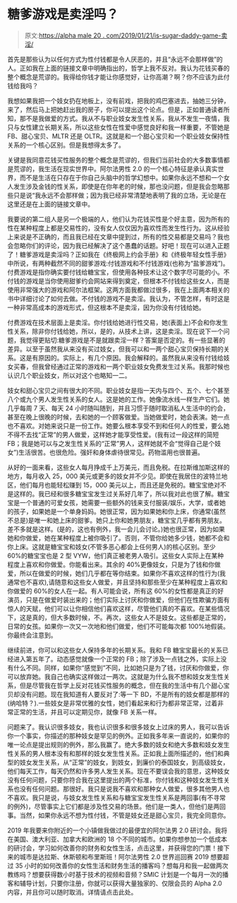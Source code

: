 # 糖爹游戏是卖淫吗？

> 原文:[https://alpha male 20 . com/2019/01/21/is-sugar-daddy-game-卖淫/](https://alphamale20.com/2019/01/21/is-sugar-daddy-game-prostitution/)

首先是那些认为以任何方式为性付钱都是令人厌恶的，并且“永远不会那样做”的人。正如我在上面的链接文章中明确指出的，哲学上我不反对。我认为花钱买春的整个概念是荒谬的。我得给你钱才能让你感觉好，让你高潮？啊？你不应该为此付钱给我吗？

我想如果我把一个妓女扔在地板上，没有前戏，把我的鸡巴塞进去，抽她三分钟，来了，然后马上把她赶出我的房子，你可以提出这个论点。但是，正如普通读者所知，那不是我做爱的方式。我从不与职业妓女发生性关系，我从不发生一夜情，我只与女性建立长期关系，所以这些女性在性爱中感觉良好和我一样重要，不管她是 FB、甜心宝贝、MLTR 还是 OLTR。这就是和一个甜心宝贝和一个职业妓女保持性关系的一个核心区别。但是我想得太多了。

关键是我同意花钱买性服务的整个概念是荒谬的，但我们当前社会的大多数事情都是荒谬的，我生活在现实世界中。阿尔法男性 2.0 的一个核心特征是承认真实世界，而不是生活在只存在于你自己头脑中的哲学幻想中。如果你永远不想和一个女人发生涉及金钱的性关系，即使是在你年老的时候，那也没问题，但是我会忽略那些只是说“我永远不会那样做；因为我已经非常清楚地表明了我的立场，无论是在这里还是在上面的链接文章中。

我要说的第二组人是另一个极端的人，他们认为花钱买性是个好主意，因为所有的性在某种程度上都是交易性的，没有女人仅仅因为喜欢性而发生性行为。这从经验上来说是不正确的，而且我已经在文章中提到过，所有的性交易都是交易吗？我也会忽略你们的评论，因为我已经解决了这个愚蠢的话题。好吧！现在可以进入正题了！糖爹游戏是卖淫吗？正如我在《终极网上约会手册》和《终极年轻女性手册》中所说，有两种截然不同的甜爹游戏:付钱游戏和不付钱游戏(也称为“盐爹游戏”)。付费游戏是指你确实要付钱给糖宝宝，但使用各种技术让这个数字尽可能的小。不付钱的游戏是当你使用甜爹约会网站来得到奠定，但根本不付钱给这些女人，而是使用非常强大的游戏和阿尔法框架。这两方面我都做过很多，我在上面两本相关的书中详细讨论了如何去做。不付钱的游戏不是卖淫。我认为，不管怎样，有时这是一种非常高成本的游戏形式，但这根本不是卖淫，因为你没有付钱给她。

付费游戏在技术层面上是卖淫。你付钱给她进行性交易，她(表面上)不会和你发生性关系，除非你付钱给她，所以，是的，从技术上讲，这是卖淫。现在说下一个问题，我觉得更贴切:糖爹游戏是不是就跟卖淫一样？答案是否定的。有一些显著的差异。以至于虽然我从来没有买过妓女，但我可以和一两个甜心宝贝保持长期的关系。这是有原因的。实际上，有几个原因。我会解释的。虽然我从来没有付钱给妓女买春，但我曾经通过正常的游戏和一两个职业妓女免费发生过关系。我那时候也认识几个职业妓女，所以对这个也略知一二。

妓女和甜心宝贝之间有很大的不同。职业妓女是指一天内与四个、五个、七个甚至八个或九个男人发生性关系的女人。这是她的工作。她像流水线一样生产它们。她几乎每周 7 天、每天 24 小时随叫随到，并且习惯于随时取消私人生活中的约会，甚至在晚上很晚的时候，去和她的一个顾客做爱。当她做爱时，她会表演。她一点也不喜欢。对她来说只是一份工作。她要么根本享受不到和任何人的性爱，要么她不得不去找“正常”的男人做爱，这样她才能享受性爱。(我有过一段这样的简短 FB；我是她可以与之发生性关系的“正常”男人，这样她就不会“觉得自己是个妓女”)生活很苦。也很危险。强奸和身体虐待很常见。药物滥用也很普遍。

从好的一面来看，这些女人每月挣成千上万美元，而且免税。在拉斯维加斯这样的地方，每月收入 25，000 美元或更多的妓女并不少见。即使在我居住的波特兰地区，他们每月也能轻松赚到 15，000 美元以上，而且还是免税的。糖宝宝绝对不是这样的。我已经和很多糖宝宝发生过关系好几年了，所以我对此也很了解。糖宝宝是一个普通的可爱女孩，她需要一些额外的钱来支付服装/娱乐，大学，或者她的孩子，如果她是一个单身妈妈。她很正常，因为如果她和你上床，你通常(虽然不总是)是唯一和她上床的甜爹。她只上你和她男朋友，糖宝宝几乎都有男朋友。差不多就是这样。(是的，这也有例外，我一会儿会讨论。)她也很正常，因为如果她和你做爱，她在某种程度上被你吸引了。否则，不管你给她多少钱，她都不会和你上床。这就是糖宝宝和妓女(不管多恶心都会上任何男人)的核心区别。至少 60%的糖宝宝也是 2 型 VYW，他们真正被老男人吸引。这些女人实际上在某种程度上喜欢和你做爱。你能看出来。其余的 40%更像妓女，只是为了钱和你做爱，所以在做爱的时候，她们几乎都在等你结束。如果你不喜欢这样的性行为(我通常也不喜欢),请随意和这些女人做爱，并且坚持和那些至少在某种程度上喜欢和你做爱的 60%的女人在一起。有人可能会说，所有这 60%的女性都是真正的好演员，只是在做爱时装出来的；他们实际上讨厌和你做爱，但他们在性欺骗方面有惊人的天赋，他们可以让你相信他们喜欢这样，尽管他们真的不喜欢。在某些情况下，这是真的，但大多数时候，不。再次，这些女人不是妓女。这些都是正常的，日常的女孩。如果你一次又一次地和他们做爱，他们不可能每次都 100%地假装。你最终会注意到。

继续前进，你可以和这些女人保持多年的长期关系。我和 FB 糖宝宝最长的关系已经进入第五年了。动态感觉就像一个正常的 FB；除了涉及一点钱之外，实际上没有什么不同。同样，如果你“感觉到”不同，比如她只是为了钱，讨厌和你做爱，你可以放弃她。我自己也确实这样做过一两次。这就是为什么我不想和妓女发生性关系，但是尽管我在哲学上反对花钱买性服务的概念，但在我的生活中有几个甜心宝贝却没有问题。现在我知道有人要反对了:等一下 BD，不是所有的妓女都是那样的(纳哈特？).一些妓女是非常优雅的女性，她们看起来和行为都非常正常，过着非常正常的生活，并且可以定期见你，就像 FB 关系一样。

问题来了。我认识很多妓女，我也认识很多和很多妓女上过床的男人，我可以告诉你一个事实，你描述的那种妓女是罕见的例外。正如我多年来一直说的，如果你的唯一论点是提出规则的例外，那么我赢了。绝大多数的妓女和绝大多数和妓女发生性关系的男人根本没有和那样的妓女发生性关系。正如我上面所描述的，他们和典型的妓女发生关系，从“正常”的妓女，到妓女，到廉价的泰国妓女，到高级妓女，他们每天工作，每天仍然和许多男人发生关系。现在不要误会我的意思，这种妓女没有任何问题，只要你符合我在这里提出的两个标准，你付钱和这种妓女发生性关系也没有任何问题。那很好。我只是说我不喜欢和那种女人做爱，很多其他男人也不喜欢。我只是说，与妓女发生性关系和与糖宝宝发生性关系是两回事(有不寻常的例外)，尽管事实上它们都是涉及性交易的场景。他们是一类人，但他们是两回事。当然，如果你永远不想为性付钱，不管是妓女还是甜心宝贝，我完全同意你。

2019 年我要来你附近的一个小镇做我做过的最便宜的阿尔法男 2.0 研讨会。我将在美国、澳大利亚、加拿大和欧洲的 18 个不同的城市。如果你想参加一个低成本的研讨会，学习如何改善你的财务和女性生活，点击这里，并获得您的门票！接下来的城市是达拉斯、休斯顿和布里斯班！阿尔法男性 2.0 世界巡回赛 2019 想要超过 35 小时的如何改善你的女性生活和财务生活的播客吗？想每月和我一起做两次教练吗？想要获得数小时基于技术的视频和音频？SMIC 计划是一个每月一次的播客和辅导计划，只要你注册，你就可以获得大量独家的、仅限会员的 Alpha 2.0 内容，并且你可以随时取消。详情请点击此处。